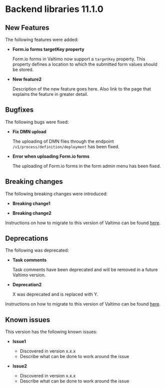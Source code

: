 # Backend libraries 11.1.0

## New Features

The following features were added:

* **Form.io forms targetKey property**

  Form.io forms in Valtimo now support a `targetKey` property. This property defines a location to which the submitted
  form values should be stored.

* **New feature2**

  Description of the new feature goes here.
  Also link to the page that explains the feature in greater detail.


## Bugfixes

The following bugs were fixed:

* **Fix DMN upload**

  The uploading of DMN files through the endpoint `/v1/process/definition/deployment` has been fixed.

* **Error when uploading Form.io forms**

  The uploading of Form.io forms in the form admin menu has been fixed. 

## Breaking changes

The following breaking changes were introduced:

* **Breaking change1**

* **Breaking change2**

Instructions on how to migrate to this version of Valtimo can be found [here](migration.md).

## Deprecations

The following was deprecated:

* **Task comments**

  Task comments have been deprecated and will be removed in a future Valtimo version.

* **Deprecation2**

  X was deprecated and is replaced with Y.

Instructions on how to migrate to this version of Valtimo can be found [here](migration.md).

## Known issues

This version has the following known issues:

* **Issue1**
  * Discovered in version x.x.x
  * Describe what can be done to work around the issue

* **Issue2**
  * Discovered in version x.x.x
  * Describe what can be done to work around the issue
